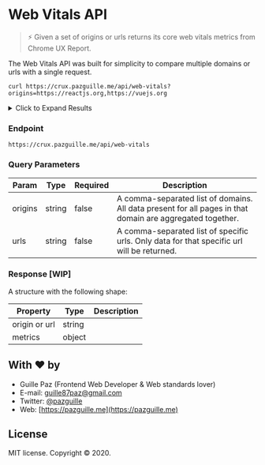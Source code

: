 # Web Vitals API
> ⚡️ Given a set of origins or urls returns its core web vitals metrics from Chrome UX Report.

The Web Vitals API was built for simplicity to compare multiple domains or urls with a single request.

```
curl https://crux.pazguille.me/api/web-vitals?origins=https://reactjs.org,https://vuejs.org
```

<details>
  <summary>Click to Expand Results</summary>

  ```json
  [
    {
      "origin": "https://reactjs.org",
      "metrics": {
        "CLS": {
          "histogram": [{
            "start": "0.00",
            "end": "0.10",
            "density": 98.49
          }, {
            "start": "0.10",
            "end": "0.25",
            "density": 0.54
          }, {
            "start": "0.25",
            "density": 0.97
          }],
          "value": "0.04"
        },
        "FCP": {
          "histogram": [{
            "start": 0,
            "end": 1000,
            "density": 51.55
          }, {
            "start": 1000,
            "end": 3000,
            "density": 44.2
          }, {
            "start": 3000,
            "density": 4.26
          }],
          "value": 1404
        },
        "FID": {
          "histogram": [{
            "start": 0,
            "end": 100,
            "density": 90.76
          }, {
            "start": 100,
            "end": 300,
            "density": 4.99
          }, {
            "start": 300,
            "density": 4.25
          }],
          "value": 45
        },
        "LCP": {
          "histogram": [{
            "start": 0,
            "end": 2500,
            "density": 93.31
          }, {
            "start": 2500,
            "end": 4000,
            "density": 4.33
          }, {
            "start": 4000,
            "density": 2.36
          }],
          "value": 1421
        }
      }
    }, {
      "origin": "https://vuejs.org",
      "metrics": {
        "FID": {
          "histogram": [{
            "start": 0,
            "end": 100,
            "density": 96.68
          }, {
            "start": 100,
            "end": 300,
            "density": 2.62
          }, {
            "start": 300,
            "density": 0.7
          }],
          "value": 21
        },
        "LCP": {
          "histogram": [{
            "start": 0,
            "end": 2500,
            "density": 88.89
          }, {
            "start": 2500,
            "end": 4000,
            "density": 7.32
          }, {
            "start": 4000,
            "density": 3.79
          }],
          "value": 1565
        },
        "CLS": {
          "histogram": [{
            "start": "0.00",
            "end": "0.10",
            "density": 74.79
          }, {
            "start": "0.10",
            "end": "0.25",
            "density": 18.95
          }, {
            "start": "0.25",
            "density": 6.27
          }],
          "value": "0.10"
        },
        "FCP": {
          "histogram": [{
            "start": 0,
            "end": 1000,
            "density": 62.26
          }, {
            "start": 1000,
            "end": 3000,
            "density": 31.32
          }, {
            "start": 3000,
            "density": 6.42
          }],
          "value": 1368
        }
      }
    }
  ]
  ```
</details>

### Endpoint
```
https://crux.pazguille.me/api/web-vitals
```

### Query Parameters

| Param  | Type    | Required | Description                                                                                                                                                  |
|--------|---------|----------|--------------------------------------------------------------------------------------------------------------------------------------------------------------|
| origins | string  | false     | A comma-separated list of domains. All data present for all pages in that domain are aggregated together.                                               |
| urls | string  | false     | A comma-separated list of specific urls. Only data for that specific url will be returned.                                               |

### Response [WIP]
A structure with the following shape:

| Property  | Type    | Description                                                                                                                                                  |
|--------|---------|--------------------------------------------------------------------------------------------------------------------------------------------------------------|
| origin or url | string  |                                                |
| metrics | object  |                                                |

## With ❤ by

- Guille Paz (Frontend Web Developer & Web standards lover)
- E-mail: [guille87paz@gmail.com](mailto:guille87paz@gmail.com)
- Twitter: [@pazguille](https://twitter.com/pazguille)
- Web: [https://pazguille.me](https://pazguille.me)

## License

MIT license. Copyright © 2020.
